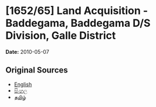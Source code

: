 # [1652/65] Land Acquisition - Baddegama, Baddegama D/S Division, Galle District

**Date:** 2010-05-07

## Original Sources

- [English](https://documents.gov.lk/view/extra-gazettes/2010/5/1652-65_E.pdf)
- [සිංහල](https://documents.gov.lk/view/extra-gazettes/2010/5/1652-65_S.pdf)
- [தமிழ்](https://documents.gov.lk/view/extra-gazettes/2010/5/1652-65_T.pdf)
